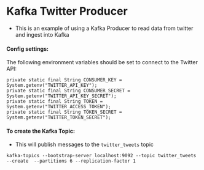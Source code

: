# Kafka Twitter Producer

- This is an example of using a Kafka Producer to read data from twitter and ingest into Kafka

#### Config settings:
The following environment variables should be set to connect to the Twitter API:


    private static final String CONSUMER_KEY = System.getenv("TWITTER_API_KEY");
    private static final String CONSUMER_SECRET = System.getenv("TWITTER_API_KEY_SECRET");
    private static final String TOKEN = System.getenv("TWITTER_ACCESS_TOKEN");
    private static final String TOKEN_SECRET = System.getenv("TWITTER_TOKEN_SECRET");


#### To create the Kafka Topic:
- This will publish messages to the `twitter_tweets` topic

`kafka-topics --bootstrap-server localhost:9092 --topic twitter_tweets --create  --partitions 6 --replication-factor 1`